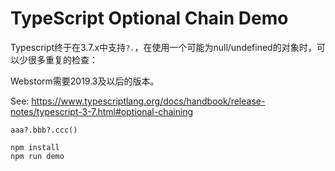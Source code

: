 TypeScript Optional Chain Demo
===========================

Typescript终于在3.7.x中支持`?.`，在使用一个可能为null/undefined的对象时，可以少很多重复的检查：

Webstorm需要2019.3及以后的版本。

See: <https://www.typescriptlang.org/docs/handbook/release-notes/typescript-3-7.html#optional-chaining>

```
aaa?.bbb?.ccc()
```

```
npm install
npm run demo
```

